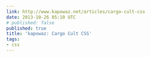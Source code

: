 ```yaml
---
link: http://www.kapowaz.net/articles/cargo-cult-css
date: 2013-10-26 05:10 UTC
# published: false
published: true
title: 'kapowaz: Cargo Cult CSS'
tags:
- css
---
```



